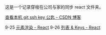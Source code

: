 这是一个记录穿梭在公司与家的同步 react 文件夹。

[查看本机 git ssh key 公匙 \- CSDN 博客](https://blog.csdn.net/zhu119064177/article/details/80466550)


9-25
[元素渲染 \- React](https://react.docschina.org/docs/rendering-elements.html)
9-26
[列表 & Keys \- React](https://react.docschina.org/docs/lists-and-keys.html)

